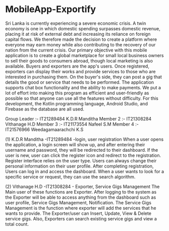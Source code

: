 # MobileApp-Exportify

Sri Lanka is currently experiencing a severe economic crisis. A twin economy is one in which domestic 
spending surpasses domestic revenue, placing it at risk of external debt and increasing its reliance on 
foreign capital flows. We therefore made the decision to create a platform where everyone may earn 
money while also contributing to the recovery of our nation from the current crisis.
Our primary objective with this mobile application is to create a global marketplace for small local 
business owners to sell their goods to consumers abroad, though local marketing is also available. Buyers 
and exporters are the app's users. Once registered, exporters can display their works and provide services 
to those who are interested in purchasing them. On the buyer's side, they can post a gig that details the 
good or service that needs to be performed. The application supports chat box functionality and the ability 
to make payments.
We put a lot of effort into making this program as efficient and user-friendly as possible so that anyone 
can use all the features without difficulty. For this development, the Kotlin programming language, 
Android Studio, and Firebase as the database are all used.

Group Leader :- IT21289484 K.D.R Manditha
Member 2     :- IT21308284 Vithanage H.D
Member 3     :- IT21173554 Nafeel S.M
Member 4     :- IT21576966 Weedagamaarachchi K.S

(1) K.D.R Manditha -IT21289484 -login, user registration
When a user opens the application, a login screen will show up, and after entering their username 
and password, they will be redirected to their dashboard. If the user is new, user can click the 
register icon and redirect to the registration. Register interface relies on the user type. Users can 
always change their personal information on their user profile. After completing registration, 
Users can log in and access the dashboard. When a user wants to look for a specific service or 
request, they can use the search algorithm.


(2) Vithanage H.D -IT21308284 - Exporter, Service Gigs Management
The Main user of these functions are Exporter. After logging to the system as the Exporter will be 
able to access anything from the dashboard such as user profile, Service Gigs Management, 
Notification. The Service Gigs Management is the function where exporter will add the services 
that he wants to provide. The Exporter/user can Insert, Update, View & Delete service gigs. Also, 
Exporters can search existing service gigs and view a total count.


